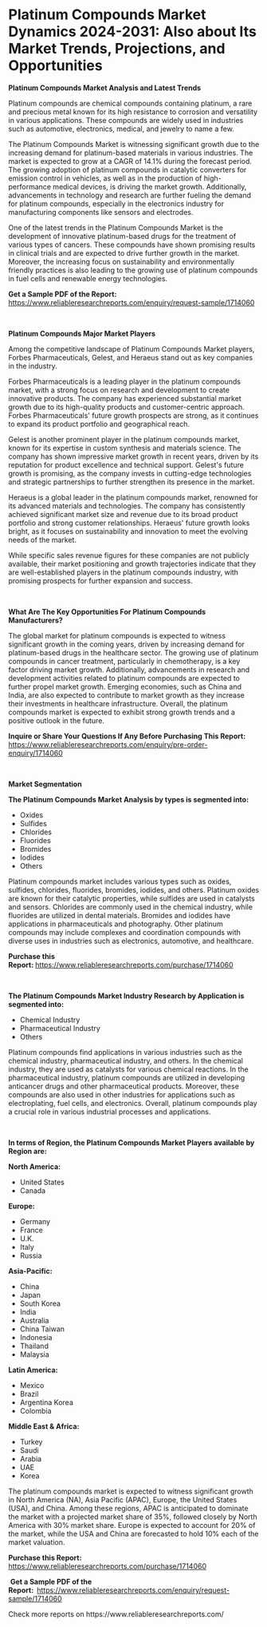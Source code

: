 <p><h1>Platinum Compounds Market Dynamics 2024-2031: Also about Its Market Trends, Projections, and Opportunities</h1></p><p><strong>Platinum Compounds Market Analysis and Latest Trends</strong></p>
<p><p>Platinum compounds are chemical compounds containing platinum, a rare and precious metal known for its high resistance to corrosion and versatility in various applications. These compounds are widely used in industries such as automotive, electronics, medical, and jewelry to name a few.</p><p>The Platinum Compounds Market is witnessing significant growth due to the increasing demand for platinum-based materials in various industries. The market is expected to grow at a CAGR of 14.1% during the forecast period. The growing adoption of platinum compounds in catalytic converters for emission control in vehicles, as well as in the production of high-performance medical devices, is driving the market growth. Additionally, advancements in technology and research are further fueling the demand for platinum compounds, especially in the electronics industry for manufacturing components like sensors and electrodes.</p><p>One of the latest trends in the Platinum Compounds Market is the development of innovative platinum-based drugs for the treatment of various types of cancers. These compounds have shown promising results in clinical trials and are expected to drive further growth in the market. Moreover, the increasing focus on sustainability and environmentally friendly practices is also leading to the growing use of platinum compounds in fuel cells and renewable energy technologies.</p></p>
<p><strong>Get a Sample PDF of the Report:&nbsp;</strong> <a href="https://www.reliableresearchreports.com/enquiry/request-sample/1714060">https://www.reliableresearchreports.com/enquiry/request-sample/1714060</a></p>
<p>&nbsp;</p>
<p><strong>Platinum Compounds Major Market Players</strong></p>
<p><p>Among the competitive landscape of Platinum Compounds Market players, Forbes Pharmaceuticals, Gelest, and Heraeus stand out as key companies in the industry.</p><p>Forbes Pharmaceuticals is a leading player in the platinum compounds market, with a strong focus on research and development to create innovative products. The company has experienced substantial market growth due to its high-quality products and customer-centric approach. Forbes Pharmaceuticals' future growth prospects are strong, as it continues to expand its product portfolio and geographical reach.</p><p>Gelest is another prominent player in the platinum compounds market, known for its expertise in custom synthesis and materials science. The company has shown impressive market growth in recent years, driven by its reputation for product excellence and technical support. Gelest's future growth is promising, as the company invests in cutting-edge technologies and strategic partnerships to further strengthen its presence in the market.</p><p>Heraeus is a global leader in the platinum compounds market, renowned for its advanced materials and technologies. The company has consistently achieved significant market size and revenue due to its broad product portfolio and strong customer relationships. Heraeus' future growth looks bright, as it focuses on sustainability and innovation to meet the evolving needs of the market.</p><p>While specific sales revenue figures for these companies are not publicly available, their market positioning and growth trajectories indicate that they are well-established players in the platinum compounds industry, with promising prospects for further expansion and success.</p></p>
<p>&nbsp;</p>
<p><strong>What Are The Key Opportunities For Platinum Compounds Manufacturers?</strong></p>
<p><p>The global market for platinum compounds is expected to witness significant growth in the coming years, driven by increasing demand for platinum-based drugs in the healthcare sector. The growing use of platinum compounds in cancer treatment, particularly in chemotherapy, is a key factor driving market growth. Additionally, advancements in research and development activities related to platinum compounds are expected to further propel market growth. Emerging economies, such as China and India, are also expected to contribute to market growth as they increase their investments in healthcare infrastructure. Overall, the platinum compounds market is expected to exhibit strong growth trends and a positive outlook in the future.</p></p>
<p><strong>Inquire or Share Your Questions If Any Before Purchasing This Report:</strong> <a href="https://www.reliableresearchreports.com/enquiry/pre-order-enquiry/1714060">https://www.reliableresearchreports.com/enquiry/pre-order-enquiry/1714060</a></p>
<p>&nbsp;</p>
<p><strong>Market Segmentation</strong></p>
<p><strong>The Platinum Compounds Market Analysis by types is segmented into:</strong></p>
<p><ul><li>Oxides</li><li>Sulfides</li><li>Chlorides</li><li>Fluorides</li><li>Bromides</li><li>Iodides</li><li>Others</li></ul></p>
<p><p>Platinum compounds market includes various types such as oxides, sulfides, chlorides, fluorides, bromides, iodides, and others. Platinum oxides are known for their catalytic properties, while sulfides are used in catalysts and sensors. Chlorides are commonly used in the chemical industry, while fluorides are utilized in dental materials. Bromides and iodides have applications in pharmaceuticals and photography. Other platinum compounds may include complexes and coordination compounds with diverse uses in industries such as electronics, automotive, and healthcare.</p></p>
<p><strong>Purchase this Report:&nbsp;</strong><a href="https://www.reliableresearchreports.com/purchase/1714060">https://www.reliableresearchreports.com/purchase/1714060</a></p>
<p>&nbsp;</p>
<p><strong>The Platinum Compounds Market Industry Research by Application is segmented into:</strong></p>
<p><ul><li>Chemical Industry</li><li>Pharmaceutical Industry</li><li>Others</li></ul></p>
<p><p>Platinum compounds find applications in various industries such as the chemical industry, pharmaceutical industry, and others. In the chemical industry, they are used as catalysts for various chemical reactions. In the pharmaceutical industry, platinum compounds are utilized in developing anticancer drugs and other pharmaceutical products. Moreover, these compounds are also used in other industries for applications such as electroplating, fuel cells, and electronics. Overall, platinum compounds play a crucial role in various industrial processes and applications.</p></p>
<p>&nbsp;</p>
<p><strong>In terms of Region, the Platinum Compounds Market Players available by Region are:</strong></p>
<p>
    <p> <strong> North America: </strong>
        <ul>
            <li>United States</li>
            <li>Canada</li>
        </ul>
        </p> 
    <p> <strong> Europe: </strong>
        <ul>
            <li>Germany</li>
            <li>France</li>
            <li>U.K.</li>
            <li>Italy</li>
            <li>Russia</li>
        </ul>
        </p> 
    <p> <strong> Asia-Pacific: </strong>
        <ul>
            <li>China</li>
            <li>Japan</li>
            <li>South Korea</li>
            <li>India</li>
            <li>Australia</li>
            <li>China Taiwan</li>
            <li>Indonesia</li>
            <li>Thailand</li>
            <li>Malaysia</li>
        </ul>
        </p> 
    <p> <strong> Latin America: </strong>
        <ul>
            <li>Mexico</li>
            <li>Brazil</li>
            <li>Argentina Korea</li>
            <li>Colombia</li>
        </ul>
        </p> 
    <p> <strong> Middle East & Africa: </strong>
        <ul>
            <li>Turkey</li>
            <li>Saudi</li>
            <li>Arabia</li>
            <li>UAE</li>
            <li>Korea</li>
        </ul>
    </p>
    </p>
<p><p>The platinum compounds market is expected to witness significant growth in North America (NA), Asia Pacific (APAC), Europe, the United States (USA), and China. Among these regions, APAC is anticipated to dominate the market with a projected market share of 35%, followed closely by North America with 30% market share. Europe is expected to account for 20% of the market, while the USA and China are forecasted to hold 10% each of the market valuation.</p></p>
<p><strong>Purchase this Report: </strong><a href="https://www.reliableresearchreports.com/purchase/1714060">https://www.reliableresearchreports.com/purchase/1714060</a></p>
<p>&nbsp;<strong>Get a Sample PDF of the Report:&nbsp;&nbsp;</strong><a href="https://www.reliableresearchreports.com/enquiry/request-sample/1714060">https://www.reliableresearchreports.com/enquiry/request-sample/1714060</a></p>
<p><strong></strong></p>
<p>Check more reports on https://www.reliableresearchreports.com/</p>